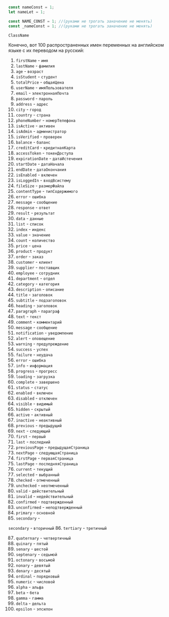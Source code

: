 ```js

const nameConst = 1;
let nameLet = 1;

const NAME_CONST = 1; //(руками не трогать заначение не менять)
const _nameConst = 1; //(руками не трогать заначение не менять)

ClassName 
```

Конечно, вот 100 распространенных имен переменных на английском языке с их переводом на русский:

1. `firstName` - `имя`
2. `lastName` - `фамилия`
3. `age` - `возраст`
4. `isStudent` - `студент`
5. `totalPrice` - `общаяЦена`
6. `userName` - `имяПользователя`
7. `email` - `электроннаяПочта`
8. `password` - `пароль`
9. `address` - `адрес`
10. `city` - `город`
11. `country` - `страна`
12. `phoneNumber` - `номерТелефона`
13. `isActive` - `активен`
14. `isAdmin` - `администратор`
15. `isVerified` - `проверен`
16. `balance` - `баланс`
17. `creditCard` - `кредитнаяКарта`
18. `accessToken` - `токенДоступа`
19. `expirationDate` - `датаИстечения`
20. `startDate` - `датаНачала`
21. `endDate` - `датаОкончания`
22. `isEnabled` - `включен`
23. `isLoggedIn` - `входВсистему`
24. `fileSize` - `размерФайла`
25. `contentType` - `типСодержимого`
26. `error` - `ошибка`
27. `message` - `сообщение`
28. `response` - `ответ`
29. `result` - `результат`
30. `data` - `данные`
31. `list` - `список`
32. `index` - `индекс`
33. `value` - `значение`
34. `count` - `количество`
35. `price` - `цена`
36. `product` - `продукт`
37. `order` - `заказ`
38. `customer` - `клиент`
39. `supplier` - `поставщик`
40. `employee` - `сотрудник`
41. `department` - `отдел`
42. `category` - `категория`
43. `description` - `описание`
44. `title` - `заголовок`
45. `subtitle` - `подзаголовок`
46. `heading` - `заголовок`
47. `paragraph` - `параграф`
48. `text` - `текст`
49. `comment` - `комментарий`
50. `message` - `сообщение`
51. `notification` - `уведомление`
52. `alert` - `оповещение`
53. `warning` - `предупреждение`
54. `success` - `успех`
55. `failure` - `неудача`
56. `error` - `ошибка`
57. `info` - `информация`
58. `progress` - `прогресс`
59. `loading` - `загрузка`
60. `complete` - `завершено`
61. `status` - `статус`
62. `enabled` - `включен`
63. `disabled` - `отключен`
64. `visible` - `видимый`
65. `hidden` - `скрытый`
66. `active` - `активный`
67. `inactive` - `неактивный`
68. `previous` - `предыдущий`
69. `next` - `следующий`
70. `first` - `первый`
71. `last` - `последний`
72. `previousPage` - `предыдущаяСтраница`
73. `nextPage` - `следующаяСтраница`
74. `firstPage` - `перваяСтраница`
75. `lastPage` - `последняяСтраница`
76. `current` - `текущий`
77. `selected` - `выбранный`
78. `checked` - `отмеченный`
79. `unchecked` - `неотмеченный`
80. `valid` - `действительный`
81. `invalid` - `недействительный`
82. `confirmed` - `подтвержденный`
83. `unconfirmed` - `неподтвержденный`
84. `primary` - `основной`
85. `secondary` -

`secondary` - `вторичный` 86. `tertiary` - `третичный`

87. `quaternary` - `четвертичный`
88. `quinary` - `пятый`
89. `senary` - `шестой`
90. `septenary` - `седьмой`
91. `octonary` - `восьмой`
92. `nonary` - `девятый`
93. `denary` - `десятый`
94. `ordinal` - `порядковый`
95. `numeric` - `числовой`
96. `alpha` - `альфа`
97. `beta` - `бета`
98. `gamma` - `гамма`
99. `delta` - `дельта`
100. `epsilon` - `эпсилон`